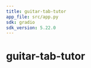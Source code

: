 ```yaml
---
title: guitar-tab-tutor
app_file: src/app.py
sdk: gradio
sdk_version: 5.22.0
---
```

# guitar-tab-tutor